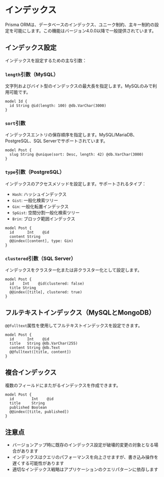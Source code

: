 # インデックス

Prisma ORMは、データベースのインデックス、ユニーク制約、主キー制約の設定を可能にします。この機能はバージョン4.0.0以降で一般提供されています。

## インデックス設定

インデックスを設定するための主な引数：

### `length`引数（MySQL）

文字列およびバイト型のインデックスの最大長を指定します。MySQLのみで利用可能です。

```prisma
model Id {
  id String @id(length: 100) @db.VarChar(3000)
}
```

### `sort`引数

インデックスエントリの保存順序を指定します。MySQL/MariaDB、PostgreSQL、SQL Serverでサポートされています。

```prisma
model Post {
  slug String @unique(sort: Desc, length: 42) @db.VarChar(3000)
}
```

### `type`引数（PostgreSQL）

インデックスのアクセスメソッドを設定します。サポートされるタイプ：

- `Hash`: ハッシュインデックス
- `Gist`: 一般化検索ツリー
- `Gin`: 一般化転置インデックス
- `SpGist`: 空間分割一般化検索ツリー
- `Brin`: ブロック範囲インデックス

```prisma
model Post {
  id      Int    @id
  content String
  @@index([content], type: Gin)
}
```

### `clustered`引数（SQL Server）

インデックスをクラスター化または非クラスター化として設定します。

```prisma
model Post {
  id    Int    @id(clustered: false)
  title String
  @@index([title], clustered: true)
}
```

## フルテキストインデックス（MySQLとMongoDB）

`@@fulltext`属性を使用してフルテキストインデックスを設定できます。

```prisma
model Post {
  id      Int    @id
  title   String @db.VarChar(255)
  content String @db.Text
  @@fulltext([title, content])
}
```

## 複合インデックス

複数のフィールドにまたがるインデックスを作成できます。

```prisma
model Post {
  id        Int    @id
  title     String
  published Boolean
  @@index([title, published])
}
```

## 注意点

- バージョンアップ時に既存のインデックス設定が破壊的変更の対象となる場合があります
- インデックスはクエリのパフォーマンスを向上させますが、書き込み操作を遅くする可能性があります
- 適切なインデックス戦略はアプリケーションのクエリパターンに依存します
